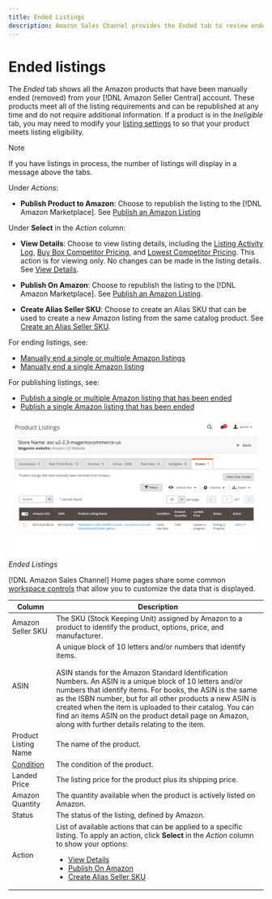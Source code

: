 ```yaml
---
title: Ended Listings
description: Amazon Sales Channel provides the Ended tab to review ended Amazon Marketplace listings, which can be republished when you choose.
---
```


# Ended listings

The _Ended_ tab shows all the Amazon products that have been manually ended (removed) from your [!DNL Amazon Seller Central] account. These products meet all of the listing requirements and can be republished at any time and do not require additional information. If a product is in the _Ineligible_ tab, you may need to modify your [listing settings](./listing-settings.md) to so that your product meets listing eligibility.

>[!NOTE]
>
>If you have listings in process, the number of listings will display in a message above the tabs.

Under _Actions_:

- **Publish Product to Amazon**: Choose to republish the listing to the [!DNL Amazon Marketplace]. See [Publish an Amazon Listing](./publish-listings-manually.md)

Under **Select** in the _Action_ column:

- **View Details**: Choose to view listing details, including the [Listing Activity Log](./product-listing-details.md#listing-activity-log), [Buy Box Competitor Pricing](./product-listing-details.md#buy-box-competitor-pricing), and [Lowest Competitor Pricing](./product-listing-details.md#lowest-competitor-pricing). This action is for viewing only. No changes can be made in the listing details. See [View Details](./product-listing-details.md).

- **Publish On Amazon**: Choose to republish the listing to the [!DNL Amazon Marketplace]. See [Publish an Amazon Listing](./publish-listings-manually.md).

- **Create Alias Seller SKU**: Choose to create an Alias SKU that can be used to create a new Amazon listing from the same catalog product. See [Create an Alias Seller SKU](./create-alias-seller-sku.md).

For ending listings, see:

- [Manually end a single or multiple Amazon listings](./end-listings-manually.md)
- [Manually end a single Amazon listing](./end-listings-manually.md)

For publishing listings, see:

- [Publish a single or multiple Amazon listing that has been ended](./publish-listings-manually.md)
- [Publish a single Amazon listing that has been ended](./publish-listings-manually.md)

![](assets/amazon-ended-listings.png)
_Ended Listings_

[!DNL Amazon Sales Channel] Home pages share some common [workspace controls](./workspace-controls.md) that allow you to customize the data that is displayed.

|Column|Description|
|--- |--- |
|Amazon Seller SKU|The SKU (Stock Keeping Unit) assigned by Amazon to a product to identify the product, options, price, and manufacturer.|
|ASIN|A unique block of 10 letters and/or numbers that identify items.<br><br>ASIN stands for the Amazon Standard Identification Numbers. An ASIN is a unique block of 10 letters and/or numbers that identify items. For books, the ASIN is the same as the ISBN number, but for all other products a new ASIN is created when the item is uploaded to their catalog. You can find an items ASIN on the product detail page on Amazon, along with further details relating to the item.|
|Product Listing Name|The name of the product.|
|[Condition](./product-listing-condition.md)|The condition of the product.|
|Landed Price|The listing price for the product plus its shipping price.|
|Amazon Quantity|The quantity available when the product is actively listed on Amazon.|
|Status|The status of the listing, defined by Amazon.|
|Action|List of available actions that can be applied to a specific listing. To apply an action, click **Select** in the _Action_ column to show your options:<ul><li>[View Details](./product-listing-details.md)</li><li>[Publish On Amazon](./publish-listings-manually.md)</li><li>[Create Alias Seller SKU](./create-alias-seller-sku.md#region-specific)</li></ul>|
